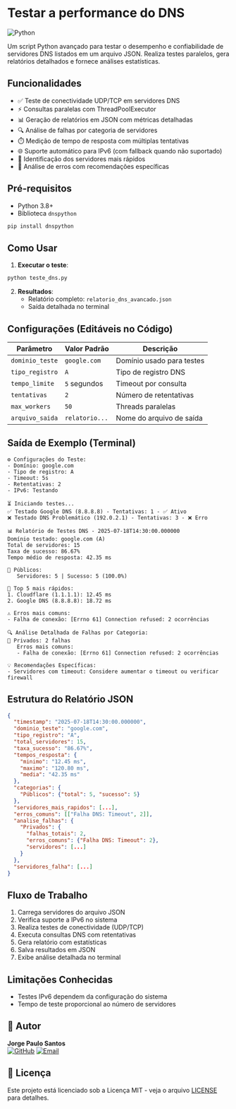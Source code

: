 
# Testar a performance do DNS

![Python](https://img.shields.io/badge/Python-3.8%2B-blue)

Um script Python avançado para testar o desempenho e confiabilidade de servidores DNS listados em um arquivo JSON. Realiza testes paralelos, gera relatórios detalhados e fornece análises estatísticas.

## Funcionalidades

- ✅ Teste de conectividade UDP/TCP em servidores DNS
- ⚡ Consultas paralelas com ThreadPoolExecutor
- 📊 Geração de relatórios em JSON com métricas detalhadas
- 🔍 Análise de falhas por categoria de servidores
- ⏱️ Medição de tempo de resposta com múltiplas tentativas
- 🌐 Suporte automático para IPv6 (com fallback quando não suportado)
- 🚀 Identificação dos servidores mais rápidos
- 🧩 Análise de erros com recomendações específicas

## Pré-requisitos

- Python 3.8+
- Biblioteca `dnspython`

```bash
pip install dnspython
```

## Como Usar

1. **Executar o teste**:
```bash
python teste_dns.py
```

2. **Resultados**:
   - Relatório completo: `relatorio_dns_avancado.json`
   - Saída detalhada no terminal

## Configurações (Editáveis no Código)

| Parâmetro          | Valor Padrão    | Descrição                              |
|--------------------|-----------------|----------------------------------------|
| `dominio_teste`    | `google.com`   | Domínio usado para testes              |
| `tipo_registro`    | `A`            | Tipo de registro DNS                  |
| `tempo_limite`     | `5` segundos   | Timeout por consulta                  |
| `tentativas`       | `2`            | Número de retentativas                |
| `max_workers`      | `50`           | Threads paralelas                     |
| `arquivo_saida`    | `relatorio...` | Nome do arquivo de saída              |

## Saída de Exemplo (Terminal)

```
⚙️ Configurações do Teste:
- Domínio: google.com
- Tipo de registro: A
- Timeout: 5s
- Retentativas: 2
- IPv6: Testando

⏳ Iniciando testes...
✅ Testado Google DNS (8.8.8.8) - Tentativas: 1 - ✅ Ativo
❌ Testado DNS Problemático (192.0.2.1) - Tentativas: 3 - ❌ Erro

📊 Relatório de Testes DNS - 2025-07-18T14:30:00.000000
Domínio testado: google.com (A)
Total de servidores: 15
Taxa de sucesso: 86.67%
Tempo médio de resposta: 42.35 ms

🔹 Públicos:
   Servidores: 5 | Sucesso: 5 (100.0%)

🚀 Top 5 mais rápidos:
1. Cloudflare (1.1.1.1): 12.45 ms
2. Google DNS (8.8.8.8): 18.72 ms

⚠️ Erros mais comuns:
- Falha de conexão: [Errno 61] Connection refused: 2 ocorrências

🔍 Análise Detalhada de Falhas por Categoria:
🔻 Privados: 2 falhas
   Erros mais comuns:
   - Falha de conexão: [Errno 61] Connection refused: 2 ocorrências

💡 Recomendações Específicas:
- Servidores com timeout: Considere aumentar o timeout ou verificar firewall
```

## Estrutura do Relatório JSON

```json
{
  "timestamp": "2025-07-18T14:30:00.000000",
  "dominio_teste": "google.com",
  "tipo_registro": "A",
  "total_servidores": 15,
  "taxa_sucesso": "86.67%",
  "tempos_resposta": {
    "minimo": "12.45 ms",
    "maximo": "120.80 ms",
    "media": "42.35 ms"
  },
  "categorias": {
    "Públicos": {"total": 5, "sucesso": 5}
  },
  "servidores_mais_rapidos": [...],
  "erros_comuns": [["Falha DNS: Timeout", 2]],
  "analise_falhas": {
    "Privados": {
      "falhas_totais": 2,
      "erros_comuns": {"Falha DNS: Timeout": 2},
      "servidores": [...]
    }
  },
  "servidores_falha": [...]
}
```

## Fluxo de Trabalho

1. Carrega servidores do arquivo JSON
2. Verifica suporte a IPv6 no sistema
3. Realiza testes de conectividade (UDP/TCP)
4. Executa consultas DNS com retentativas
5. Gera relatório com estatísticas
6. Salva resultados em JSON
7. Exibe análise detalhada no terminal

## Limitações Conhecidas
- Testes IPv6 dependem da configuração do sistema
- Tempo de teste proporcional ao número de servidores


## 👤 Autor

**Jorge Paulo Santos**  
[![GitHub](https://img.shields.io/badge/GitHub-100000?style=for-the-badge&logo=github&logoColor=white)](https://github.com/JP-Linux)
[![Email](https://img.shields.io/badge/Gmail-D14836?style=for-the-badge&logo=gmail&logoColor=white)](mailto:jorgepsan7@gmail.com)

## 📄 Licença

Este projeto está licenciado sob a Licença MIT - veja o arquivo [LICENSE](LICENSE) para detalhes.
